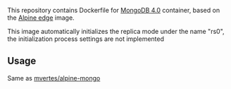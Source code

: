 
This repository contains Dockerfile for [MongoDB 4.0](https://www.mongodb.org)
container, based on the [Alpine edge](https://hub.docker.com/_/alpine/) image.

This image automatically initializes the replica mode under the name "rs0",
the initialization process settings are not implemented


## Usage

Same as [mvertes/alpine-mongo](https://hub.docker.com/r/mvertes/alpine-mongo)

